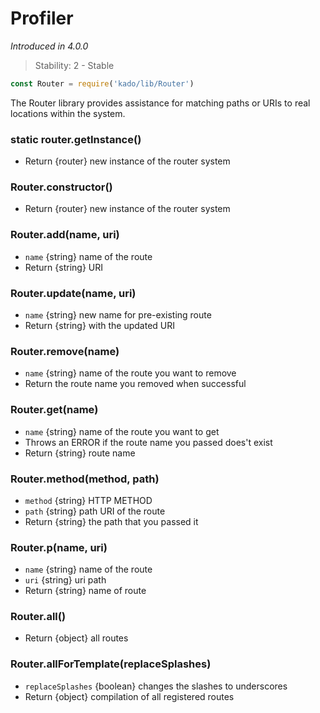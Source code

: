 # Profiler
*Introduced in 4.0.0*
> Stability: 2 - Stable
```js
const Router = require('kado/lib/Router')
```
The Router library provides assistance for matching paths or URIs to real locations within the system.
### static router.getInstance()
* Return {router} new instance of the router system

### Router.constructor()
* Return {router} new instance of the router system

### Router.add(name, uri)
* `name` {string} name of the route
* Return {string} URI

### Router.update(name, uri)
* `name` {string} new name for pre-existing route
* Return {string} with the updated URI

### Router.remove(name)
* `name` {string} name of the route you want to remove
* Return the route name you removed when successful

### Router.get(name)
* `name` {string} name of the route you want to get
* Throws an ERROR if the route name you passed does't exist
* Return {string} route name


### Router.method(method, path)
* `method` {string} HTTP METHOD
* `path` {string} path URI of the route
* Return {string} the path that you passed it


### Router.p(name, uri)
* `name` {string} name of the route
* `uri` {string} uri path 
* Return {string} name of route

### Router.all()
* Return {object} all routes

### Router.allForTemplate(replaceSplashes)
* `replaceSplashes` {boolean} changes the slashes to underscores
* Return {object} compilation of all registered routes